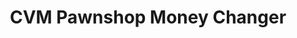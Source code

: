 ---
title: "CVM Pawnshop Money Changer"
url: /kawit/cvm-pawnshop-money-changer/
shop: pawnbroker
---